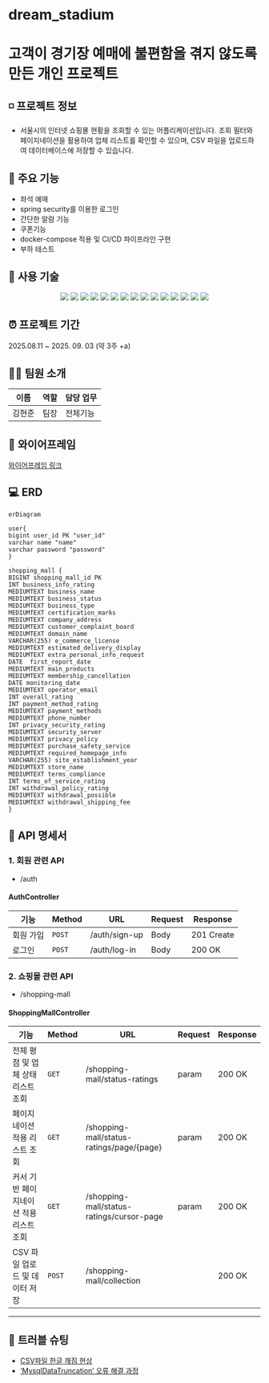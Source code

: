 # dream_stadium

# 고객이 경기장 예매에 불편함을 겪지 않도록 만든 개인 프로젝트

## ◽ 프로젝트 정보
- 서울시의 인터넷 쇼핑몰 현황을 조회할 수 있는 어플리케이션입니다. 조회 필터와 페이지네이션을 활용하여 업체 리스트를 확인할 수 있으며, 
CSV 파일을 업로드하여 데이터베이스에 저장할 수 있습니다.

## 🚀 주요 기능
- 좌석 예매
- spring security를 이용한 로그인
- 간단한 알람 기능
- 쿠폰기능
- docker-compose 적용 및 CI/CD 파이프라인 구현
- 부하 테스트

## 🔧 사용 기술
<p align="center">
  <img src="https://img.shields.io/badge/Java-007396?style=for-the-badge&logo=openjdk&logoColor=white"> 
  <img src="https://img.shields.io/badge/SpringBoot-6DB33F?style=for-the-badge&logo=springboot&logoColor=white">
  <img src="https://img.shields.io/badge/SpringMVC-6DB33F?style=for-the-badge&logo=spring&logoColor=white">
  <img src="https://img.shields.io/badge/JPA-59666C?style=for-the-badge&logo=hibernate&logoColor=white">
  <img src="https://img.shields.io/badge/MySQL-4479A1?style=for-the-badge&logo=mysql&logoColor=white">
  <img src="https://img.shields.io/badge/Redis-DC382D?style=for-the-badge&logo=redis&logoColor=white">
  <img src="https://img.shields.io/badge/Redisson-FF0000?style=for-the-badge&logo=redis&logoColor=white">
  <img src="https://img.shields.io/badge/SpringSecurity-6DB33F?style=for-the-badge&logo=springsecurity&logoColor=white">
  <img src="https://img.shields.io/badge/JWT-000000?style=for-the-badge&logo=jsonwebtokens&logoColor=white">
  <img src="https://img.shields.io/badge/Docker-2496ED?style=for-the-badge&logo=docker&logoColor=white">
  <img src="https://img.shields.io/badge/DockerCompose-2496ED?style=for-the-badge&logo=docker&logoColor=white">
  <img src="https://img.shields.io/badge/AWS%20EC2-FF9900?style=for-the-badge&logo=amazonec2&logoColor=white">
  <img src="https://img.shields.io/badge/GitHubActions-2088FF?style=for-the-badge&logo=githubactions&logoColor=white">
  <img src="https://img.shields.io/badge/GitHub-181717?style=for-the-badge&logo=github&logoColor=white">
  <img src="https://img.shields.io/badge/JMeter-D22128?style=for-the-badge&logo=apachejmeter&logoColor=white">
</p>

## ⏰ 프로젝트 기간
2025.08.11 ~ 2025. 09. 03 (약 3주 +a)

## 🧑‍💻 팀원 소개
| 이름       | 역할   | 담당 업무                  |
|-----------|--------|-------------------------|
| 김현준      |  팀장 | 전체기능| 


## 🔗 와이어프레임
[와이어프레임 링크](https://www.figma.com/design/UySlhnO7ms1JIkzTnLWcys/Untitled?node-id=0-1&p=f&t=CYbweDT8ESu0w3OI-0_)

## 💻 ERD
```mermaid
erDiagram

user{
bigint user_id PK "user_id"
varchar name "name"
varchar password "password"
}

shopping_mall {
BIGINT shopping_mall_id PK
INT business_info_rating
MEDIUMTEXT business_name
MEDIUMTEXT business_status
MEDIUMTEXT business_type
MEDIUMTEXT certification_marks
MEDIUMTEXT company_address
MEDIUMTEXT customer_complaint_board
MEDIUMTEXT domain_name
VARCHAR(255) e_commerce_license
MEDIUMTEXT estimated_delivery_display
MEDIUMTEXT extra_personal_info_request
DATE  first_report_date
MEDIUMTEXT main_products
MEDIUMTEXT membership_cancellation
DATE monitoring_date
MEDIUMTEXT operator_email
INT overall_rating
INT payment_method_rating
MEDIUMTEXT payment_methods
MEDIUMTEXT phone_number
INT privacy_security_rating
MEDIUMTEXT security_server
MEDIUMTEXT privacy_policy
MEDIUMTEXT purchase_safety_service
MEDIUMTEXT required_homepage_info
VARCHAR(255) site_establishment_year
MEDIUMTEXT store_name
MEDIUMTEXT terms_compliance
INT terms_of_service_rating
INT withdrawal_policy_rating
MEDIUMTEXT withdrawal_possible
MEDIUMTEXT withdrawal_shipping_fee
}
```
## 📑 API 명세서
### 1. 회원 관련 API 
  - /auth<dr>
#### AuthController
| 기능       | Method   | URL              | Request | Response |
|-----------|----------|------------------|---------|--------|
| 회원 가입    | `POST`  | /auth/sign-up    | Body   | 201 Create | 
| 로그인      | `POST`  | /auth/log-in      | Body    | 200 OK |


### 2. 쇼핑몰 관련 API
- /shopping-mall<dr>
#### ShoppingMallController
| 기능       | Method   | URL              | Request | Response |
|-----------|----------|------------------|---------|--------|
| 전체 평점 및 업체 상태 리스트 조회   | `GET`  | /shopping-mall/status-ratings   | param   | 200 OK | 
| 페이지네이션 적용 리스트 조회 | `GET`  | /shopping-mall/status-ratings/page/{page}     | param    | 200 OK | 
| 커서 기반 페이지네이션 적용 리스트 조회| `GET`  | /shopping-mall/status-ratings/cursor-page   | param    | 200 OK |
| CSV 파일 업로드 및 데이터 저장    | `POST`  | /shopping-mall/collection    |     | 200 OK | 

---
## 📜 트러블 슈팅
- [CSV파일 한글 깨짐 현상](https://wax-drop-ff7.notion.site/CSV-193f00cdce4c80cc810fee84e97d2b42)
- [‘MysqlDataTruncation’ 오류 해결 과정](https://wax-drop-ff7.notion.site/MysqlDataTruncation-193f00cdce4c8061a26ad1c43691c5d4)
